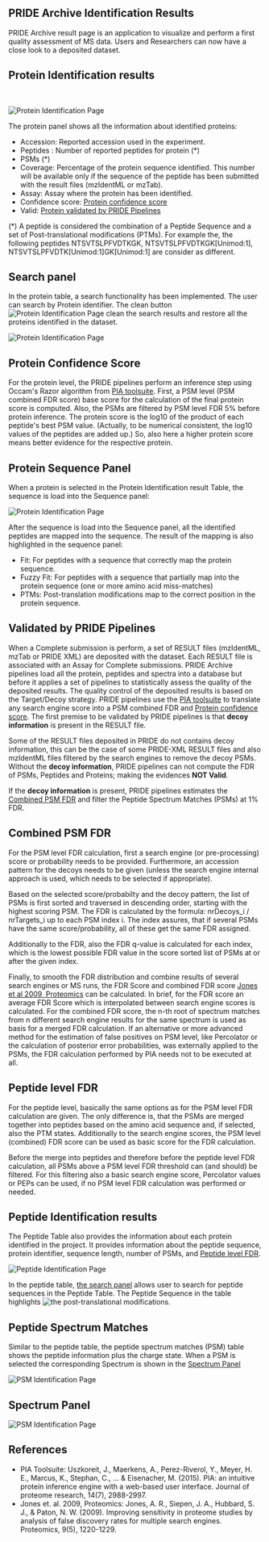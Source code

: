 ## PRIDE Archive Identification Results

PRIDE Archive result page is an application to visualize and perform a first quality assessment of MS data. Users and Researchers can now have a close look to a deposited dataset.


## Protein Identification results

</br>

![Protein Identification Page](../static/markdown/resultpage/files/protein-panel.png)

The protein panel shows all the information about identified proteins:

- Accession: Reported accession used in the experiment.
- Peptides : Number of reported peptides for protein (*)
- PSMs (*)
- Coverage: Percentage of the protein sequence identified. This number will be available only if the sequence of the peptide has been submitted with the result files (mzIdentML or mzTab).
- Assay: Assay where the protein has been identified.
- Confidence score: [Protein confidence score](./resultpage#protein_confidence_score)
- Valid: [Protein validated by PRIDE Pipelines](./resultpage#validated_by_pride_pipelines)

(*) A peptide is considered the combination of a Peptide Sequence and a set of Post-translational modifications (PTMs). For example the, the following peptides NTSVTSLPFVDTKGK, NTSVTSLPFVDTKGK[Unimod:1], NTSVTSLPFVDTK[Unimod:1]GK[Unimod:1] are consider as different.

## Search panel

In the protein table, a search functionality has been implemented. The user can search by Protein identifier. The clean button ![Protein Identification Page](../static/markdown/resultpage/files/search-clean.png) clean the search results and restore all the proteins identified in the dataset.

![Protein Identification Page](../static/markdown/resultpage/files/search-panel-protein.png)


## Protein Confidence Score

For the protein level, the PRIDE pipelines perform an inference step using Occam's Razor algorithm from [PIA toolsuite](./resultpage#references). First, a PSM level (PSM combined FDR score) base score for the calculation of the final protein score is computed. Also, the PSMs are filtered by PSM level FDR 5% before protein inference. The protein score is the log10 of the product of each peptide's best PSM value. (Actually, to be numerical consistent, the log10 values of the peptides are added up.) So, also here a higher protein score means better evidence for the respective protein.

## Protein Sequence Panel

When a protein is selected in the Protein Identification result Table, the sequence is load into the Sequence panel:

![Protein Identification Page](../static/markdown/resultpage/files/sequence-panel.png)

 After the sequence is load into the Sequence panel, all the identified peptides are mapped into the sequence. The result of the mapping is also highlighted in the sequence panel:

 - Fit: For peptides with a sequence that correctly map the protein sequence.
 - Fuzzy Fit: For peptides with a sequence that partially map into the protein sequence (one or more amino acid miss-matches)
 - PTMs: Post-translation modifications map to the correct position in the protein sequence.

## Validated by PRIDE Pipelines

When a Complete submission is perform, a set of RESULT files (mzIdentML, mzTab or PRIDE XML) are deposited with the dataset. Each RESULT file is associated with an Assay for Complete submissions. PRIDE Archive pipelines load all the protein, peptides and spectra into a database but before it applies a set of pipelines to statistically assess the quality of the deposited results. The quality control of the deposited results is based on the Target/Decoy strategy. PRIDE pipelines use the [PIA toolsuite](./resultpage#references) to translate any search engine score into a PSM combined FDR and [Protein confidence score](./resultpage#protein_confidence_score). The first premise to be validated by PRIDE pipelines is that **decoy information** is present in the RESULT file.

Some of the RESULT files deposited in PRIDE do not contains decoy information, this can be the case of some PRIDE-XML RESULT files and also mzIdentML files filtered by the search engines to remove the decoy PSMs. Without the **decoy information**, PRIDE pipelines can not compute the FDR of PSMs, Peptides and Proteins; making the evidences **NOT Valid**.

If the **decoy information** is present, PRIDE pipelines estimates the [Combined PSM FDR](./resultpage#combined_psm_fdr) and filter the Peptide Spectrum Matches (PSMs) at 1% FDR.

## Combined PSM FDR

For the PSM level FDR calculation, first a search engine (or pre-processing) score or probability needs to be provided. Furthermore, an accession pattern for the decoys needs to be given (unless the search engine internal approach is used, which needs to be selected if appropriate).

Based on the selected score/probabilty and the decoy pattern, the list of PSMs is first sorted and traversed in descending order, starting with the highest scoring PSM. The FDR is calculated by the formula: nrDecoys_i / nrTargets_i up to each PSM index i. The index assures, that if several PSMs have the same score/probability, all of these get the same FDR assigned.

Additionally to the FDR, also the FDR q-value is calculated for each index, which is the lowest possible FDR value in the score sorted list of PSMs at or after the given index.

Finally, to smooth the FDR distribution and combine results of several search engines or MS runs, the FDR Score and combined FDR score [Jones et al 2009, Proteomics](./resultpage#references) can be calculated. In brief, for the FDR score an average FDR Score which is interpolated between search engine scores is calculated. For the combined FDR score, the n-th root of spectrum matches from n different search engine results for the same spectrum is used as basis for a merged FDR calculation. If an alternative or more advanced method for the estimation of false positives on PSM level, like Percolator or the calculation of posterior error probabilities, was externally applied to the PSMs, the FDR calculation performed by PIA needs not to be executed at all.

## Peptide level FDR

For the peptide level, basically the same options as for the PSM level FDR calculation are given. The only difference is, that the PSMs are merged together into peptides based on the amino acid sequence and, if selected, also the PTM states. Additionally to the search engine scores, the PSM level (combined) FDR score can be used as basic score for the FDR calculation.

Before the merge into peptides and therefore before the peptide level FDR calculation, all PSMs above a PSM level FDR threshold can (and should) be filtered. For this filtering also a basic search engine score, Percolator values or PEPs can be used, if no PSM level FDR calculation was performed or needed.

## Peptide Identification results

The Peptide Table also provides the information about each protein identified in the project. It provides information about the peptide sequence, protein identifier, sequence length, number of PSMs, and [Peptide level FDR](./resultpage#peptide_level_fdr).

![Peptide Identification Page](../static/markdown/resultpage/files/peptide-table.png)

In the peptide table, [the search panel](./resultpage#search_panel) allows user to search for peptide sequences in the Peptide Table. The Peptide Sequence in the table highlights ![the post-translational modifications](../static/markdown/resultpage/files/ptm-peptide.png).

## Peptide Spectrum Matches

Similar to the peptide table, the peptide spectrum matches (PSM) table shows the peptide information plus the charge state. When a PSM is selected the corresponding Spectrum is shown in the [Spectrum Panel](./resultpage#spectrum_panel)

![PSM Identification Page](../static/markdown/resultpage/files/psm-table.png)

## Spectrum Panel

![PSM Identification Page](../static/markdown/resultpage/files/spectra.png)

## References

- PIA Toolsuite: Uszkoreit, J., Maerkens, A., Perez-Riverol, Y., Meyer, H. E., Marcus, K., Stephan, C., ... & Eisenacher, M. (2015). PIA: an intuitive protein inference engine with a web-based user interface. Journal of proteome research, 14(7), 2988-2997.
- Jones et. al. 2009, Proteomics: Jones, A. R., Siepen, J. A., Hubbard, S. J., & Paton, N. W. (2009). Improving sensitivity in proteome studies by analysis of false discovery rates for multiple search engines. Proteomics, 9(5), 1220-1229.
